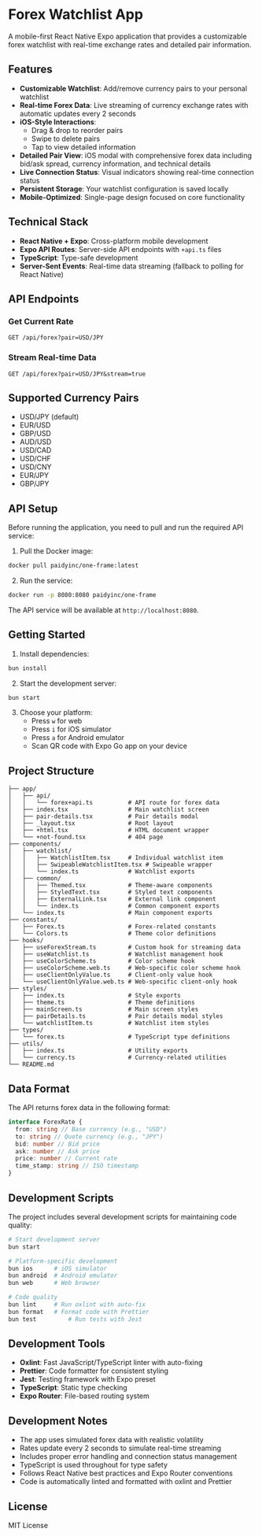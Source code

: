 # Forex Watchlist App

A mobile-first React Native Expo application that provides a customizable forex
watchlist with real-time exchange rates and detailed pair information.

## Features

- **Customizable Watchlist**: Add/remove currency pairs to your personal
  watchlist
- **Real-time Forex Data**: Live streaming of currency exchange rates with
  automatic updates every 2 seconds
- **iOS-Style Interactions**:
  - Drag & drop to reorder pairs
  - Swipe to delete pairs
  - Tap to view detailed information
- **Detailed Pair View**: iOS modal with comprehensive forex data including
  bid/ask spread, currency information, and technical details
- **Live Connection Status**: Visual indicators showing real-time connection
  status
- **Persistent Storage**: Your watchlist configuration is saved locally
- **Mobile-Optimized**: Single-page design focused on core functionality

## Technical Stack

- **React Native + Expo**: Cross-platform mobile development
- **Expo API Routes**: Server-side API endpoints with `+api.ts` files
- **TypeScript**: Type-safe development
- **Server-Sent Events**: Real-time data streaming (fallback to polling for
  React Native)

## API Endpoints

### Get Current Rate

```
GET /api/forex?pair=USD/JPY
```

### Stream Real-time Data

```
GET /api/forex?pair=USD/JPY&stream=true
```

## Supported Currency Pairs

- USD/JPY (default)
- EUR/USD
- GBP/USD
- AUD/USD
- USD/CAD
- USD/CHF
- USD/CNY
- EUR/JPY
- GBP/JPY

## API Setup

Before running the application, you need to pull and run the required API
service:

1. Pull the Docker image:

```bash
docker pull paidyinc/one-frame:latest
```

2. Run the service:

```bash
docker run -p 8080:8080 paidyinc/one-frame
```

The API service will be available at `http://localhost:8080`.

## Getting Started

1. Install dependencies:

```bash
bun install
```

2. Start the development server:

```bash
bun start
```

3. Choose your platform:
   - Press `w` for web
   - Press `i` for iOS simulator
   - Press `a` for Android emulator
   - Scan QR code with Expo Go app on your device

## Project Structure

```
├── app/
│   ├── api/
│   │   └── forex+api.ts          # API route for forex data
│   ├── index.tsx                 # Main watchlist screen
│   ├── pair-details.tsx          # Pair details modal
│   ├── _layout.tsx               # Root layout
│   ├── +html.tsx                 # HTML document wrapper
│   └── +not-found.tsx            # 404 page
├── components/
│   ├── watchlist/
│   │   ├── WatchlistItem.tsx     # Individual watchlist item
│   │   ├── SwipeableWatchlistItem.tsx # Swipeable wrapper
│   │   └── index.ts              # Watchlist exports
│   ├── common/
│   │   ├── Themed.tsx            # Theme-aware components
│   │   ├── StyledText.tsx        # Styled text components
│   │   ├── ExternalLink.tsx      # External link component
│   │   └── index.ts              # Common component exports
│   └── index.ts                  # Main component exports
├── constants/
│   ├── Forex.ts                  # Forex-related constants
│   └── Colors.ts                 # Theme color definitions
├── hooks/
│   ├── useForexStream.ts         # Custom hook for streaming data
│   ├── useWatchlist.ts           # Watchlist management hook
│   ├── useColorScheme.ts         # Color scheme hook
│   ├── useColorScheme.web.ts     # Web-specific color scheme hook
│   ├── useClientOnlyValue.ts     # Client-only value hook
│   └── useClientOnlyValue.web.ts # Web-specific client-only hook
├── styles/
│   ├── index.ts                  # Style exports
│   ├── theme.ts                  # Theme definitions
│   ├── mainScreen.ts             # Main screen styles
│   ├── pairDetails.ts            # Pair details modal styles
│   └── watchlistItem.ts          # Watchlist item styles
├── types/
│   └── forex.ts                  # TypeScript type definitions
├── utils/
│   ├── index.ts                  # Utility exports
│   └── currency.ts               # Currency-related utilities
└── README.md
```

## Data Format

The API returns forex data in the following format:

```typescript
interface ForexRate {
  from: string // Base currency (e.g., "USD")
  to: string // Quote currency (e.g., "JPY")
  bid: number // Bid price
  ask: number // Ask price
  price: number // Current rate
  time_stamp: string // ISO timestamp
}
```

## Development Scripts

The project includes several development scripts for maintaining code quality:

```bash
# Start development server
bun start

# Platform-specific development
bun ios      # iOS simulator
bun android  # Android emulator
bun web      # Web browser

# Code quality
bun lint     # Run oxlint with auto-fix
bun format   # Format code with Prettier
bun test         # Run tests with Jest
```

## Development Tools

- **Oxlint**: Fast JavaScript/TypeScript linter with auto-fixing
- **Prettier**: Code formatter for consistent styling
- **Jest**: Testing framework with Expo preset
- **TypeScript**: Static type checking
- **Expo Router**: File-based routing system

## Development Notes

- The app uses simulated forex data with realistic volatility
- Rates update every 2 seconds to simulate real-time streaming
- Includes proper error handling and connection status management
- TypeScript is used throughout for type safety
- Follows React Native best practices and Expo Router conventions
- Code is automatically linted and formatted with oxlint and Prettier

## License

MIT License

